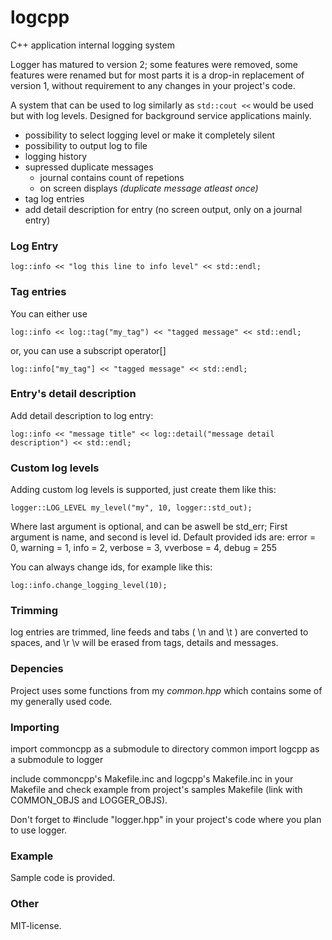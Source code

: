 # logcpp
C++ application internal logging system

Logger has matured to version 2; some features were removed, some features were renamed
but for most parts it is a drop-in replacement of version 1, without requirement to any
changes in your project's code.

A system that can be used to log similarly as ```std::cout <<``` would be used but with log levels.
Designed for background service applications mainly.

 - possibility to select logging level or make it completely silent
 - possibility to output log to file
 - logging history
 - supressed duplicate messages
	- journal contains count of repetions
	- on screen displays _(duplicate message atleast once)_
 - tag log entries
 - add detail description for entry (no screen output, only on a journal entry)

### Log Entry

```log::info << "log this line to info level" << std::endl;```

### Tag entries

You can either use

```log::info << log::tag("my_tag") << "tagged message" << std::endl;```

or, you can use a subscript operator[]

```log::info["my_tag"] << "tagged message" << std::endl;```

### Entry's detail description

Add detail description to log entry:

```log::info << "message title" << log::detail("message detail description") << std::endl;```

### Custom log levels

Adding custom log levels is supported, just create them like this:

```logger::LOG_LEVEL my_level("my", 10, logger::std_out);```

Where last argument is optional, and can be aswell be std_err;
First argument is name, and second is level id. Default provided ids are:
error = 0, warning = 1, info = 2, verbose = 3, vverbose = 4, debug = 255

You can always change ids, for example like this:

```log::info.change_logging_level(10);```

### Trimming

log entries are trimmed, line feeds and tabs ( \n and \t ) are converted to spaces,
and \r \v will be erased from tags, details and messages.

### Depencies

Project uses some functions from my _common.hpp_ which contains some of my generally used code.

### Importing
import commoncpp as a submodule to directory common
import logcpp as a submodule to logger

include commoncpp's Makefile.inc and logcpp's Makefile.inc in your Makefile
and check example from project's samples Makefile (link with COMMON_OBJS and LOGGER_OBJS).

Don't forget to #include "logger.hpp" in your project's code where you plan to use logger.

### Example

Sample code is provided.

### Other

MIT-license.
